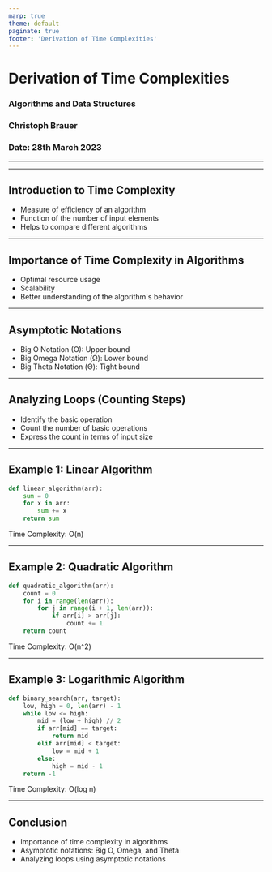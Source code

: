 ```yaml
---
marp: true
theme: default
paginate: true
footer: 'Derivation of Time Complexities'
---
```


<!-- _class: lead -->
# Derivation of Time Complexities
### Algorithms and Data Structures
### Christoph Brauer
### Date: 28th March 2023

---

<!-- Speaker notes -->
<!-- Notes: Welcome everyone to this presentation on the derivation of time complexities in the context of algorithms and data structures. We'll be covering the importance of time complexity, asymptotic notations, and how to analyze loops. -->

---

## Introduction to Time Complexity

- Measure of efficiency of an algorithm
- Function of the number of input elements
- Helps to compare different algorithms

<!-- Notes: Time complexity is a measure of the efficiency of an algorithm, expressed as a function of the number of input elements. It helps us to compare different algorithms and choose the most efficient one for a given task. -->

---

## Importance of Time Complexity in Algorithms

- Optimal resource usage
- Scalability
- Better understanding of the algorithm's behavior

<!-- Notes: Analyzing time complexity is crucial for optimal resource usage, ensuring scalability, and obtaining a better understanding of the algorithm's behavior in terms of its input size. -->

---

## Asymptotic Notations

- Big O Notation (O): Upper bound
- Big Omega Notation (Ω): Lower bound
- Big Theta Notation (Θ): Tight bound

<!-- Notes: Asymptotic notations are used to describe the growth rate of an algorithm's time complexity. Big O notation is the upper bound, Big Omega notation is the lower bound, and Big Theta notation is the tight bound, which represents both upper and lower bounds. -->

---

## Analyzing Loops (Counting Steps)

- Identify the basic operation
- Count the number of basic operations
- Express the count in terms of input size

<!-- Notes: To apply asymptotic notation for analyzing loops, first identify the basic operation of the loop, which is the operation that contributes the most to the time complexity. Next, count the number of basic operations executed, and express this count in terms of the input size. This will help us to determine the time complexity. -->

---

## Example 1: Linear Algorithm

```python
def linear_algorithm(arr):
    sum = 0
    for x in arr:
        sum += x
    return sum
```

Time Complexity: O(n)

<!-- Notes: Here is an example of a linear algorithm, which calculates the sum of elements in an array. The time complexity of this algorithm is O(n), as the loop iterates once for each element in the input array. -->

---

## Example 2: Quadratic Algorithm

```python
def quadratic_algorithm(arr):
    count = 0
    for i in range(len(arr)):
        for j in range(i + 1, len(arr)):
            if arr[i] > arr[j]:
                count += 1
    return count
```

Time Complexity: O(n^2)

<!-- Notes: This is an example of a quadratic algorithm, which counts the number of inversions in an array. The time complexity of this algorithm is O(n^2) because it has a nested loop, and the loops depend on the size of the input array. -->

---

## Example 3: Logarithmic Algorithm

```python
def binary_search(arr, target):
    low, high = 0, len(arr) - 1
    while low <= high:
        mid = (low + high) // 2
        if arr[mid] == target:
            return mid
        elif arr[mid] < target:
            low = mid + 1
        else:
            high = mid - 1
    return -1
```

Time Complexity: O(log n)

<!-- Notes: This example demonstrates a logarithmic algorithm, which performs a binary search in a sorted array. The time complexity of this algorithm is O(log n) because it repeatedly divides the search interval in half, narrowing it down until the target element is found or the search interval is empty. -->

---

## Conclusion

- Importance of time complexity in algorithms
- Asymptotic notations: Big O, Omega, and Theta
- Analyzing loops using asymptotic notations

<!-- Notes: In this presentation, we discussed the importance of time complexity in algorithms, the concepts of asymptotic notations (Big O, Omega, and Theta), and how to apply these notations for analyzing loops. This knowledge will help you better understand and optimize the efficiency of your algorithms. Thank you for your attention! -->